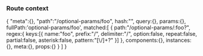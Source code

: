
### Route context
{
  "meta":{},
  "path":"/optional-params/foo",
  hash:"",
  query:{},
  params:{},
  fullPath:'optional-params/foo',
  matched:[
    {
      path:"/optional-params/:foo?",
      regex:{
         keys:[{
            name:"foo",
            prefix:"/",
            delimiter:"/",
            option:false,
            repeat:false,
            partial:false,
            asterisk:false,
            pattern:"[\\/]+?"
        }]
      },
      components:{},
      instances:{},
      meta:{},
      props:{}
    }
  ]
}
